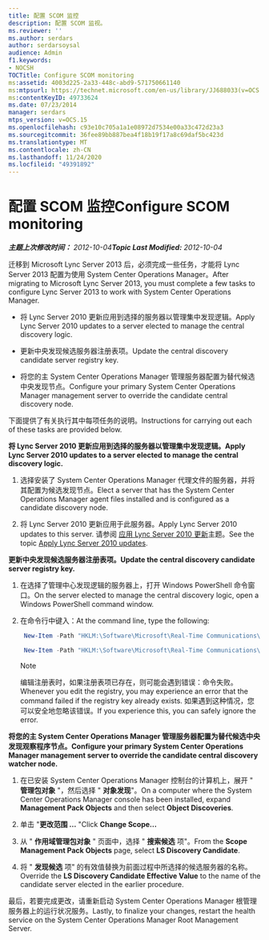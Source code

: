 ```yaml
---
title: 配置 SCOM 监控
description: 配置 SCOM 监视。
ms.reviewer: ''
ms.author: serdars
author: serdarsoysal
audience: Admin
f1.keywords:
- NOCSH
TOCTitle: Configure SCOM monitoring
ms:assetid: 4003d225-2a33-448c-abd9-571750661140
ms:mtpsurl: https://technet.microsoft.com/en-us/library/JJ688033(v=OCS.15)
ms:contentKeyID: 49733624
ms.date: 07/23/2014
manager: serdars
mtps_version: v=OCS.15
ms.openlocfilehash: c93e10c705a1a1e08972d7534e00a33c472d23a3
ms.sourcegitcommit: 36fee89bb887bea4f18b19f17a8c69daf5bc423d
ms.translationtype: MT
ms.contentlocale: zh-CN
ms.lasthandoff: 11/24/2020
ms.locfileid: "49391892"
---
```

# <a name="configure-scom-monitoring"></a><span data-ttu-id="2b454-103">配置 SCOM 监控</span><span class="sxs-lookup"><span data-stu-id="2b454-103">Configure SCOM monitoring</span></span>

<div data-xmlns="http://www.w3.org/1999/xhtml">

<div class="topic" data-xmlns="http://www.w3.org/1999/xhtml" data-msxsl="urn:schemas-microsoft-com:xslt" data-cs="https://msdn.microsoft.com/">

<div data-asp="https://msdn2.microsoft.com/asp">



</div>

<div id="mainSection">

<div id="mainBody"><span data-ttu-id="2b454-104">

<span> </span></span><span class="sxs-lookup"><span data-stu-id="2b454-104">

<span> </span></span></span>

<span data-ttu-id="2b454-105">_**主题上次修改时间：** 2012-10-04_</span><span class="sxs-lookup"><span data-stu-id="2b454-105">_**Topic Last Modified:** 2012-10-04_</span></span>

<span data-ttu-id="2b454-106">迁移到 Microsoft Lync Server 2013 后，必须完成一些任务，才能将 Lync Server 2013 配置为使用 System Center Operations Manager。</span><span class="sxs-lookup"><span data-stu-id="2b454-106">After migrating to Microsoft Lync Server 2013, you must complete a few tasks to configure Lync Server 2013 to work with System Center Operations Manager.</span></span>

  - <span data-ttu-id="2b454-107">将 Lync Server 2010 更新应用到选择的服务器以管理集中发现逻辑。</span><span class="sxs-lookup"><span data-stu-id="2b454-107">Apply Lync Server 2010 updates to a server elected to manage the central discovery logic.</span></span>

  - <span data-ttu-id="2b454-108">更新中央发现候选服务器注册表项。</span><span class="sxs-lookup"><span data-stu-id="2b454-108">Update the central discovery candidate server registry key.</span></span>

  - <span data-ttu-id="2b454-109">将您的主 System Center Operations Manager 管理服务器配置为替代候选中央发现节点。</span><span class="sxs-lookup"><span data-stu-id="2b454-109">Configure your primary System Center Operations Manager management server to override the candidate central discovery node.</span></span>

<span data-ttu-id="2b454-110">下面提供了有关执行其中每项任务的说明。</span><span class="sxs-lookup"><span data-stu-id="2b454-110">Instructions for carrying out each of these tasks are provided below.</span></span>

<span data-ttu-id="2b454-111">**将 Lync Server 2010 更新应用到选择的服务器以管理集中发现逻辑。**</span><span class="sxs-lookup"><span data-stu-id="2b454-111">**Apply Lync Server 2010 updates to a server elected to manage the central discovery logic.**</span></span>

1.  <span data-ttu-id="2b454-112">选择安装了 System Center Operations Manager 代理文件的服务器，并将其配置为候选发现节点。</span><span class="sxs-lookup"><span data-stu-id="2b454-112">Elect a server that has the System Center Operations Manager agent files installed and is configured as a candidate discovery node.</span></span>

2.  <span data-ttu-id="2b454-113">将 Lync Server 2010 更新应用于此服务器。</span><span class="sxs-lookup"><span data-stu-id="2b454-113">Apply Lync Server 2010 updates to this server.</span></span> <span data-ttu-id="2b454-114">请参阅 [应用 Lync Server 2010 更新](apply-lync-server-2010-updates.md)主题。</span><span class="sxs-lookup"><span data-stu-id="2b454-114">See the topic [Apply Lync Server 2010 updates](apply-lync-server-2010-updates.md).</span></span>

<span data-ttu-id="2b454-115">**更新中央发现候选服务器注册表项。**</span><span class="sxs-lookup"><span data-stu-id="2b454-115">**Update the central discovery candidate server registry key.**</span></span>

1.  <span data-ttu-id="2b454-116">在选择了管理中心发现逻辑的服务器上，打开 Windows PowerShell 命令窗口。</span><span class="sxs-lookup"><span data-stu-id="2b454-116">On the server elected to manage the central discovery logic, open a Windows PowerShell command window.</span></span>

2.  <span data-ttu-id="2b454-117">在命令行中键入：</span><span class="sxs-lookup"><span data-stu-id="2b454-117">At the command line, type the following:</span></span>
    
       ```PowerShell
        New-Item -Path "HKLM:\Software\Microsoft\Real-Time Communications\Health"
       ```
    
       ```PowerShell
        New-Item -Path "HKLM:\Software\Microsoft\Real-Time Communications\Health\CentralDiscoveryCandidate"
       ```
    
    <div class="">
    

    > [!NOTE]  
    > <span data-ttu-id="2b454-118">编辑注册表时，如果注册表项已存在，则可能会遇到错误：命令失败。</span><span class="sxs-lookup"><span data-stu-id="2b454-118">Whenever you edit the registry, you may experience an error that the command failed if the registry key already exists.</span></span> <span data-ttu-id="2b454-119">如果遇到这种情况，您可以安全地忽略该错误。</span><span class="sxs-lookup"><span data-stu-id="2b454-119">If you experience this, you can safely ignore the error.</span></span>

    
    </div>

<span data-ttu-id="2b454-120">**将您的主 System Center Operations Manager 管理服务器配置为替代候选中央发现观察程序节点。**</span><span class="sxs-lookup"><span data-stu-id="2b454-120">**Configure your primary System Center Operations Manager management server to override the candidate central discovery watcher node.**</span></span>

1.  <span data-ttu-id="2b454-121">在已安装 System Center Operations Manager 控制台的计算机上，展开 " **管理包对象** "，然后选择 " **对象发现**"。</span><span class="sxs-lookup"><span data-stu-id="2b454-121">On a computer where the System Center Operations Manager console has been installed, expand **Management Pack Objects** and then select **Object Discoveries**.</span></span>

2.  <span data-ttu-id="2b454-122">单击 "**更改范围 ...** "</span><span class="sxs-lookup"><span data-stu-id="2b454-122">Click **Change Scope...**</span></span>

3.  <span data-ttu-id="2b454-123">从 " **作用域管理包对象** " 页面中，选择 " **搜索候选** 项"。</span><span class="sxs-lookup"><span data-stu-id="2b454-123">From the **Scope Management Pack Objects** page, select **LS Discovery Candidate**.</span></span>

4.  <span data-ttu-id="2b454-124">将 " **发现候选** 项" 的有效值替换为前面过程中所选择的候选服务器的名称。</span><span class="sxs-lookup"><span data-stu-id="2b454-124">Override the **LS Discovery Candidate Effective Value** to the name of the candidate server elected in the earlier procedure.</span></span>

<span data-ttu-id="2b454-125">最后，若要完成更改，请重新启动 System Center Operations Manager 根管理服务器上的运行状况服务。</span><span class="sxs-lookup"><span data-stu-id="2b454-125">Lastly, to finalize your changes, restart the health service on the System Center Operations Manager Root Management Server.</span></span>

<span data-ttu-id="2b454-126"></div>

<span> </span>

</div>

</div>

</span><span class="sxs-lookup"><span data-stu-id="2b454-126"></div>

<span> </span>

</div>

</div>

</span></span></div>

